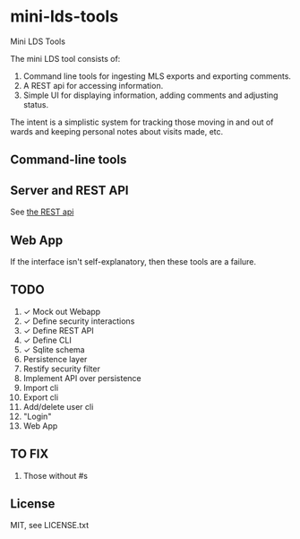 mini-lds-tools
==============

Mini LDS Tools

The mini LDS tool consists of:

1. Command line tools for ingesting MLS exports and exporting comments.
1. A REST api for accessing information.
1. Simple UI for displaying information, adding comments and adjusting status.

The intent is a simplistic system for tracking those moving in and out of wards
and keeping personal notes about visits made, etc.

## Command-line tools

## Server and REST API

See [the REST api](docs/rest-api.md)

## Web App

If the interface isn't self-explanatory, then these tools are a failure.

## TODO

1. ✓ Mock out Webapp
1. ✓ Define security interactions
1. ✓ Define REST API
1. ✓ Define CLI
1. ✓ Sqlite schema
1. Persistence layer
1. Restify security filter
1. Implement API over persistence
1. Import cli
1. Export cli
1. Add/delete user cli
1. "Login"
1. Web App

## TO FIX

1. Those without #s

## License

MIT, see LICENSE.txt
